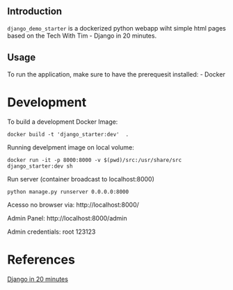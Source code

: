 ## Introduction
 `django_demo_starter` is a dockerized python webapp wiht simple html pages based on the Tech With Tim - Django in 20 minutes. 
 
## Usage 
 To run the application, make sure to have the prerequesit installed: 
    - Docker    
 
# Development

 To build a development Docker Image:
```
docker build -t 'django_starter:dev'  .   
```

 Running develpment image on local volume: 
```
docker run -it -p 8000:8000 -v $(pwd)/src:/usr/share/src django_starter:dev sh
```

Run server (container broadcast to localhost:8000)
```
python manage.py runserver 0.0.0.0:8000
```
Acesso no browser via: http://localhost:8000/

Admin Panel: http://localhost:8000/admin

Admin credentials: root 123123

# References 

 [Django in 20 minutes](https://www.youtube.com/watch?v=nGIg40xs9e4)

